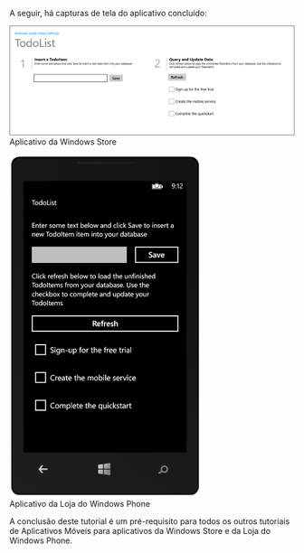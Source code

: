 ﻿
A seguir, há capturas de tela do aplicativo concluído:

![](./media/app-service-mobile-windows-universal-get-started-preview/mobile-quickstart-completed.png)
<br/>Aplicativo da Windows Store

![](./media/app-service-mobile-windows-universal-get-started-preview/mobile-quickstart-completed-wp8.png)
<br/>Aplicativo da Loja do Windows Phone

A conclusão deste tutorial é um pré-requisito para todos os outros tutoriais de Aplicativos Móveis para aplicativos da Windows Store e da Loja do Windows Phone. 

<!--HONumber=49-->